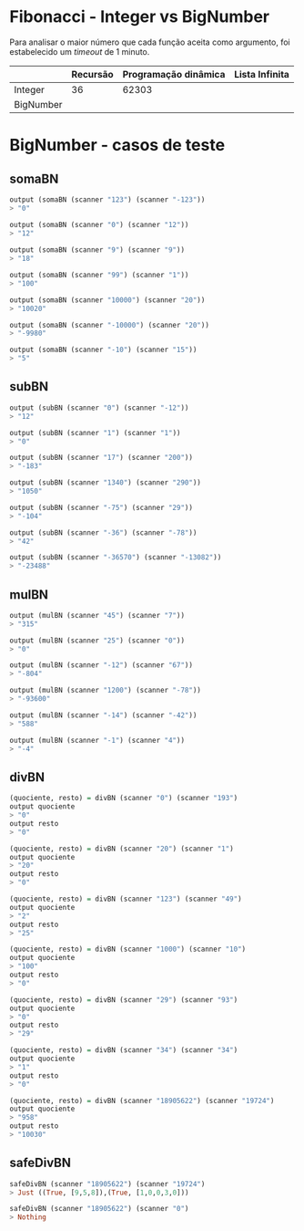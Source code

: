 # Fibonacci - Integer vs BigNumber

Para analisar o maior número que cada função aceita como argumento, foi estabelecido um _timeout_ de 1 minuto.

|           | Recursão | Programação dinâmica | Lista Infinita |   
|-----------|----------|----------------------|----------------|
| Integer   |36        |62303                 |                |   
| BigNumber |          |                      |                |   

# BigNumber - casos de teste

## somaBN

```haskell
output (somaBN (scanner "123") (scanner "-123"))
> "0"

output (somaBN (scanner "0") (scanner "12"))
> "12"
 
output (somaBN (scanner "9") (scanner "9"))
> "18"

output (somaBN (scanner "99") (scanner "1"))
> "100"

output (somaBN (scanner "10000") (scanner "20"))
> "10020"

output (somaBN (scanner "-10000") (scanner "20"))
> "-9980"

output (somaBN (scanner "-10") (scanner "15"))
> "5"
```

## subBN

```haskell
output (subBN (scanner "0") (scanner "-12"))
> "12"

output (subBN (scanner "1") (scanner "1"))
> "0"

output (subBN (scanner "17") (scanner "200"))
> "-183"

output (subBN (scanner "1340") (scanner "290"))
> "1050"

output (subBN (scanner "-75") (scanner "29"))
> "-104"

output (subBN (scanner "-36") (scanner "-78"))
> "42"

output (subBN (scanner "-36570") (scanner "-13082"))
> "-23488"
```

## mulBN

```haskell
output (mulBN (scanner "45") (scanner "7"))
> "315"

output (mulBN (scanner "25") (scanner "0"))
> "0"

output (mulBN (scanner "-12") (scanner "67"))
> "-804"

output (mulBN (scanner "1200") (scanner "-78"))
> "-93600"

output (mulBN (scanner "-14") (scanner "-42"))
> "588"

output (mulBN (scanner "-1") (scanner "4"))
> "-4"
```

## divBN

```haskell
(quociente, resto) = divBN (scanner "0") (scanner "193")
output quociente
> "0"
output resto
> "0"

(quociente, resto) = divBN (scanner "20") (scanner "1")
output quociente
> "20"
output resto
> "0"

(quociente, resto) = divBN (scanner "123") (scanner "49")
output quociente
> "2"
output resto
> "25"

(quociente, resto) = divBN (scanner "1000") (scanner "10")
output quociente
> "100"
output resto
> "0"

(quociente, resto) = divBN (scanner "29") (scanner "93")
output quociente
> "0"
output resto
> "29"

(quociente, resto) = divBN (scanner "34") (scanner "34")
output quociente
> "1"
output resto
> "0"

(quociente, resto) = divBN (scanner "18905622") (scanner "19724")
output quociente
> "958"
output resto
> "10030"
```

## safeDivBN
```haskell
safeDivBN (scanner "18905622") (scanner "19724")
> Just ((True, [9,5,8]),(True, [1,0,0,3,0]))

safeDivBN (scanner "18905622") (scanner "0")
> Nothing
```